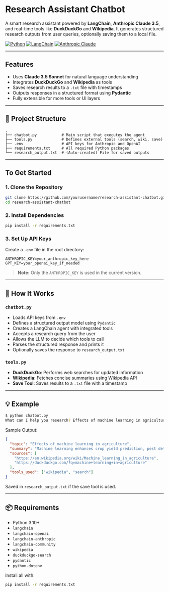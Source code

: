
#  Research Assistant Chatbot

A smart research assistant powered by **LangChain**, **Anthropic Claude 3.5**, and real-time tools like **DuckDuckGo** and **Wikipedia**. It generates structured research outputs from user queries, optionally saving them to a local file.

[![Python](https://img.shields.io/badge/Python-3.10%2B-blue.svg)](https://www.python.org/)
[![LangChain](https://img.shields.io/badge/Built%20with-LangChain-ef5b25)](https://www.langchain.com/)
[![Anthropic Claude](https://img.shields.io/badge/LLM-Claude%203.5-lightgrey)](https://www.anthropic.com/)

---

##  Features

* Uses **Claude 3.5 Sonnet** for natural language understanding
* Integrates **DuckDuckGo** and **Wikipedia** as tools
* Saves research results to a `.txt` file with timestamps
* Outputs responses in a structured format using **Pydantic**
* Fully extensible for more tools or UI layers

---

## 📁 Project Structure

```
.
├── chatbot.py           # Main script that executes the agent
├── tools.py             # Defines external tools (search, wiki, save)
├── .env                 # API keys for Anthropic and OpenAI
├── requirements.txt     # All required Python packages
└── research_output.txt  # (Auto-created) File for saved outputs
```

---

## To Get Started

### 1. Clone the Repository

```bash
git clone https://github.com/yourusername/research-assistant-chatbot.git
cd research-assistant-chatbot
```

### 2. Install Dependencies

```bash
pip install -r requirements.txt
```

### 3. Set Up API Keys

Create a `.env` file in the root directory:

```
ANTHROPIC_KEY=your_anthropic_key_here
GPT_KEY=your_openai_key_if_needed
```

> **Note:** Only the `ANTHROPIC_KEY` is used in the current version.

---

## 🧠 How It Works

### `chatbot.py`

* Loads API keys from `.env`
* Defines a structured output model using `Pydantic`
* Creates a LangChain agent with integrated tools
* Accepts a research query from the user
* Allows the LLM to decide which tools to call
* Parses the structured response and prints it
* Optionally saves the response to `research_output.txt`

### `tools.py`

* **DuckDuckGo**: Performs web searches for updated information
* **Wikipedia**: Fetches concise summaries using Wikipedia API
* **Save Tool**: Saves results to a `.txt` file with a timestamp

---

## 💡 Example

```bash
$ python chatbot.py
What can I help you research? Effects of machine learning in agriculture
```

Sample Output:

```json
{
  "topic": "Effects of machine learning in agriculture",
  "summary": "Machine learning enhances crop yield prediction, pest detection, and resource optimization in agriculture. It enables precision farming through data-driven insights.",
  "sources": [
    "https://en.wikipedia.org/wiki/Machine_learning_in_agriculture",
    "https://duckduckgo.com/?q=machine+learning+in+agriculture"
  ],
  "tools_used": ["wikipedia", "search"]
}
```

Saved in `research_output.txt` if the save tool is used.

---

## 📦 Requirements

* Python 3.10+
* `langchain`
* `langchain-openai`
* `langchain-anthropic`
* `langchain-community`
* `wikipedia`
* `duckduckgo-search`
* `pydantic`
* `python-dotenv`

Install all with:

```bash
pip install -r requirements.txt
```
